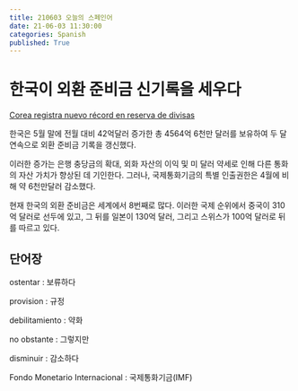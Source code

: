 ```yaml
---
title: 210603 오늘의 스페인어
date: 21-06-03 11:30:00
categories: Spanish
published: True
---
```


# 한국이 외환 준비금 신기록을 세우다

[Corea registra nuevo récord en reserva de divisas](http://world.kbs.co.kr/service/news_view.htm?lang=s&Seq_Code=76043)

한국은 5월 말에 전월 대비 42억달러 증가한 총 4564억 6천만 달러를 보유하여 두 달 연속으로 외환 준비금 기록을 갱신했다.

이러한 증가는 은행 충당금의 확대, 외화 자산의 이익 및 미 달러 약세로 인해 다른 통화의 자산 가치가 향상된 데 기인한다. 그러나, 국제통화기금의 특별 인출권한은 4월에 비해 약 6천만달러 감소했다.


현재 한국의 외환 준비금은 세계에서 8번째로 많다. 이러한 국제 순위에서 중국이 310억 달러로 선두에 있고, 그 뒤를 일본이 130억 달러, 그리고 스위스가 100억 달러로 뒤를 따르고 있다.

## 단어장

ostentar : 보류하다

provision : 규정

debilitamiento : 약화

no obstante : 그렇지만

disminuir : 감소하다

Fondo Monetario Internacional : 국제통화기금(IMF)
